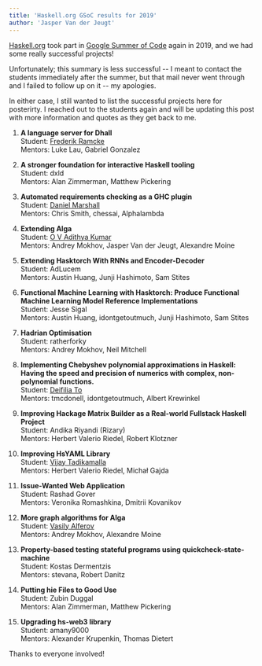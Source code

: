 ```yaml
---
title: 'Haskell.org GSoC results for 2019'
author: 'Jasper Van der Jeugt'
---
```


[Haskell.org] took part in [Google Summer of Code] again in 2019, and we
had some really successful projects!

Unfortunately; this summary is less successful -- I meant to contact the
students immediately after the summer, but that mail never went through and
I failed to follow up on it -- my apologies.

In either case, I still wanted to list the successful projects here for
posterirty.  I reached out to the students again and will be updating this
post with more information and quotes as they get back to me.

1.   **A language server for Dhall**  
    Student: [Frederik Ramcke](https://github.com/EggBaconAndSpam/eggbaconandspam.github.io/blob/master/posts/2019-08-22-final-report.md)  
    Mentors: Luke Lau, Gabriel Gonzalez

2.  **A stronger foundation for interactive Haskell tooling**  
    Student: dxld  
    Mentors: Alan Zimmerman, Matthew Pickering

3.  **Automated requirements checking as a GHC plugin**  
    Student: [Daniel Marshall](https://starsandspira.ls/gsoc.html)  
    Mentors: Chris Smith, chessai, Alphalambda

4.  **Extending Alga**  
    Student: [O V Adithya Kumar](https://adithyaov.github.io/)  
    Mentors: Andrey Mokhov, Jasper Van der Jeugt, Alexandre Moine

5.  **Extending Hasktorch With RNNs and Encoder-Decoder**  
    Student: AdLucem  
    Mentors: Austin Huang, Junji Hashimoto, Sam Stites

6.  **Functional Machine Learning with Hasktorch: Produce Functional Machine
    Learning Model Reference Implementations**  
    Student: Jesse Sigal  
    Mentors: Austin Huang, idontgetoutmuch, Junji Hashimoto, Sam Stites

7.  **Hadrian Optimisation**  
    Student: ratherforky  
    Mentors: Andrey Mokhov, Neil Mitchell

8.  **Implementing Chebyshev polynomial approximations in Haskell: Having the
    speed and precision of numerics with complex, non-polynomial functions.**  
    Student: [Deifilia To](https://www.cs.mcgill.ca/~dto4/projects/gsoc.html)  
    Mentors: tmcdonell, idontgetoutmuch, Albert Krewinkel

9.  **Improving Hackage Matrix Builder as a Real-world Fullstack Haskell
    Project**  
    Student: Andika Riyandi (Rizary)  
    Mentors: Herbert Valerio Riedel, Robert Klotzner

10. **Improving HsYAML Library**  
    Student: [Vijay Tadikamalla](https://vijayphoenix.github.io/blog/gsoc-the-conclusion/)  
    Mentors: Herbert Valerio Riedel, Michał Gajda  

11. **Issue-Wanted Web Application**  
    Student: Rashad Gover  
    Mentors: Veronika Romashkina, Dmitrii Kovanikov

12. **More graph algorithms for Alga**  
    Student: [Vasily Alferov](/news/2019-08-26-alga-results.html)  
    Mentors: Andrey Mokhov, Alexandre Moine

13. **Property-based testing stateful programs using
    quickcheck-state-machine**  
    Student: Kostas Dermentzis  
    Mentors:  stevana, Robert Danitz

14. **Putting hie Files to Good Use**  
    Student: Zubin Duggal  
    Mentors: Alan Zimmerman, Matthew Pickering

15. **Upgrading hs-web3 library**  
    Student: amany9000  
    Mentors: Alexander Krupenkin, Thomas Dietert

Thanks to everyone involved!

[Google Summer of Code]: https://summerofcode.withgoogle.com/
[Haskell.org]: https://haskell.org
